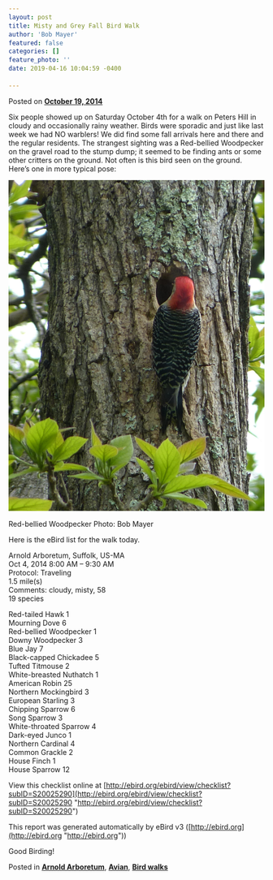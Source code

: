 ```yaml
---
layout: post
title: Misty and Grey Fall Bird Walk
author: 'Bob Mayer'
featured: false
categories: []
feature_photo: ''
date: 2019-04-16 10:04:59 -0400

---
```

Posted on [**October 19, 2014**](https://web.archive.org/web/20171113123928/http://www.arbotopia.com/misty-and-grey-fall-bird-walk/ "2:20 pm")

Six people showed up on Saturday October 4th for a walk on Peters Hill in cloudy and occasionally rainy weather. Birds were sporadic and just like last week we had NO warblers! We did find some fall arrivals here and there and the regular residents. The strangest sighting was a Red-bellied Woodpecker on the gravel road to the stump dump; it seemed to be finding ants or some other critters on the ground. Not often is this bird seen on the ground. Here’s one in more typical pose:

![](/images/P1080502.jpg)

Red-bellied Woodpecker Photo: Bob Mayer

Here is the eBird list for the walk today.

Arnold Arboretum, Suffolk, US-MA  
Oct 4, 2014 8:00 AM – 9:30 AM  
Protocol: Traveling  
1\.5 mile(s)  
Comments: cloudy, misty, 58  
19 species

Red-tailed Hawk 1  
Mourning Dove 6  
Red-bellied Woodpecker 1  
Downy Woodpecker 3  
Blue Jay 7  
Black-capped Chickadee 5  
Tufted Titmouse 2  
White-breasted Nuthatch 1  
American Robin 25  
Northern Mockingbird 3  
European Starling 3  
Chipping Sparrow 6  
Song Sparrow 3  
White-throated Sparrow 4  
Dark-eyed Junco 1  
Northern Cardinal 4  
Common Grackle 2  
House Finch 1  
House Sparrow 12

View this checklist online at [http://ebird.org/ebird/view/checklist?subID=S20025290](http://ebird.org/ebird/view/checklist?subID=S20025290 "http://ebird.org/ebird/view/checklist?subID=S20025290")

This report was generated automatically by eBird v3 ([http://ebird.org](http://ebird.org "http://ebird.org"))

Good Birding!

Posted in [**Arnold Arboretum**](https://web.archive.org/web/20171113123928/http://www.arbotopia.com/category/arboretum/), [**Avian**](https://web.archive.org/web/20171113123928/http://www.arbotopia.com/category/avian/), [**Bird walks**](https://web.archive.org/web/20171113123928/http://www.arbotopia.com/category/bird-walks/)